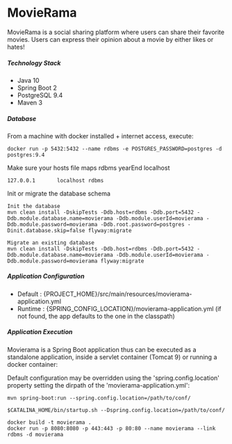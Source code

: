 # MovieRama

MovieRama is a social sharing platform where users can share their favorite movies. Users can express their opinion about a movie by either likes​ or hates​!

##### Technology Stack

* Java 10
* Spring Boot 2
* PostgreSQL 9.4
* Maven 3

##### Database

From a machine with docker installed + internet access, execute:

    docker run -p 5432:5432 --name rdbms -e POSTGRES_PASSWORD=postgres -d postgres:9.4

Make sure your hosts file maps rdbms yearEnd localhost

    127.0.0.1       localhost rdbms

Init or migrate the database schema

    Init the database
    mvn clean install -DskipTests -Ddb.host=rdbms -Ddb.port=5432 -Ddb.module.database.name=movierama -Ddb.module.userId=movierama -Ddb.module.password=movierama -Ddb.root.password=postgres -Dinit.database.skip=false flyway:migrate
    
    Migrate an existing database
    mvn clean install -DskipTests -Ddb.host=rdbms -Ddb.port=5432 -Ddb.module.database.name=movierama -Ddb.module.userId=movierama -Ddb.module.password=movierama flyway:migrate

##### Application Configuration

* Default : {PROJECT_HOME}/src/main/resources/movierama-application.yml 
* Runtime : {SPRING_CONFIG_LOCATION}/movierama-application.yml (if not found, the app defaults to the one in the classpath)

##### Application Execution

Movierama is a Spring Boot application thus can be executed as a standalone application, inside a servlet container (Tomcat 9) or running a docker container:

Default configuration may be overridden using the 'spring.config.location' property setting the dirpath of the 'movierama-application.yml':

```
mvn spring-boot:run --spring.config.location=/path/to/conf/
```
```
$CATALINA_HOME/bin/startup.sh --Dspring.config.location=/path/to/conf/
```
```
docker build -t movierama .
docker run -p 8080:8080 -p 443:443 -p 80:80 --name movierama --link rdbms -d movierama
```

